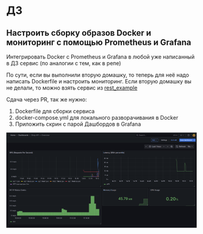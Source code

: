 # ДЗ

## Настроить сборку образов Docker и мониторинг с помощью Prometheus и Grafana

Интегрировать Docker с Prometheus и Grafana в любой уже написанный в ДЗ сервис (по аналогии с тем, как в репе)

По сути, если вы выполнили вторую домашку, то теперь для неё надо написать Dockerfile и настроить мониторинг. Если вторую домашку вы не делали, то можно взять сервис из [rest_example](../hw2/rest_example/main.py)

Сдача через PR, так же нужно:

1) Dockerfile для сборки сервиса
2) docker-compose.yml для локального разворачивания в Docker
3) Приложить скрин с парой Дашбордов в Grafana

![grafana.png](images/grafana.png)